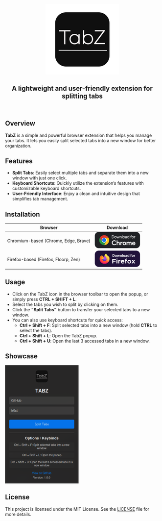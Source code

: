<div align="center">

<img width= 240px src="assets/logo.png">

## A lightweight and user-friendly extension for splitting tabs

</div>

<br>

## Overview

**TabZ** is a simple and powerful browser extension that helps you manage your tabs. It lets you easily split selected tabs into a new window for better organization.

## Features

- **Split Tabs**: Easily select multiple tabs and separate them into a new window with just one click.
- **Keyboard Shortcuts**: Quickly utilize the extension’s features with customizable keyboard shortcuts.
- **User-Friendly Interface**: Enjoy a clean and intuitive design that simplifies tab management.

## Installation

| Browser                                | Download                                                                                                                                                                |
| -------------------------------------- | ----------------------------------------------------------------------------------------------------------------------------------------------------------------------- |
| Chromium-based (Chrome, Edge, Brave) | [<img src="assets/download-chrome.svg" height="53" alt="Chromium Download">]() |
| Firefox-based (Firefox, Floorp, Zen) | [<img src="assets/download-firefox.svg" height="53" alt="Firefox Download">]() |

## Usage

- Click on the TabZ icon in the browser toolbar to open the popup, or simply press **CTRL + SHIFT + L**.
- Select the tabs you wish to split by clicking on them.
- Click the **"Split Tabs"** button to transfer your selected tabs to a new window.
- You can also use keyboard shortcuts for quick access:
  - **Ctrl + Shift + F**: Split selected tabs into a new window (hold **CTRL** to select the tabs).
  - **Ctrl + Shift + L**: Open the TabZ popup.
  - **Ctrl + Shift + U**: Open the last 3 accessed tabs in a new window.

## Showcase

<img src="assets/showcase.png" alt="showcase" width="240px"> <!-- Adjust width as needed -->

## License

This project is licensed under the MIT License. See the [LICENSE](LICENSE) file for more details.
